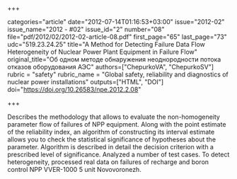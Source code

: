 +++

categories="article"
date="2012-07-14T01:16:53+03:00"
issue="2012-02"
issue_name="2012 - #02"
issue_id="2"
number="08"
file="pdf/2012/02/2012-02-article-08.pdf"
first_page="65"
last_page="73"
udc="519.23.24.25"
title="A Method for Detecting Failure Data Flow Heterogeneity of Nuclear Power Plant Equipment in Failure Flow"
original_title="Об одном методе обнаружения неоднородности потока отказов оборудования АЭС"
authors=["ChepurkoVA", "ChepurkoSV"]
rubric = "safety"
rubric_name = "Global safety, reliability and diagnostics of nuclear power installations"
outputs=["HTML", "DOI"]
doi="https://doi.org/10.26583/npe.2012.2.08"

+++

Describes the methodology that allows to evaluate the non-homogeneity parameter flow of failures of NPP equipment. Along with the point estimate of the reliability index, an algorithm of constructing its interval estimate allows you to check the statistical significance of hypotheses about the parameter. Algorithm is described in detail the decision criterion with a prescribed level of significance. Analyzed a number of test cases. To detect heterogeneity, processed real data on failures of recharge and boron control NPP VVER-1000 5 unit Novovoronezh.